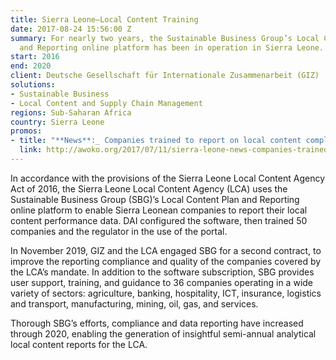 ```yaml
---
title: Sierra Leone—Local Content Training
date: 2017-08-24 15:56:00 Z
summary: For nearly two years, the Sustainable Business Group’s Local Content Plan
  and Reporting online platform has been in operation in Sierra Leone. 
start: 2016
end: 2020
client: Deutsche Gesellschaft für Internationale Zusammenarbeit (GIZ)
solutions:
- Sustainable Business
- Local Content and Supply Chain Management
regions: Sub-Saharan Africa
country: Sierra Leone
promos:
- title: "**News**:_ Companies trained to report on local content compliance_"
  link: http://awoko.org/2017/07/11/sierra-leone-news-companies-trained-to-report-on-local-content-compliance/
---
```


In accordance with the provisions of the Sierra Leone Local Content Agency Act of 2016, the Sierra Leone Local Content Agency (LCA) uses the Sustainable Business Group (SBG)’s Local Content Plan and Reporting online platform to enable Sierra Leonean companies to report their local content performance data. DAI configured the software, then trained 50 companies and the regulator in the use of the portal. 

In November 2019, GIZ and the LCA engaged SBG for a second contract, to improve the reporting compliance and quality of the companies covered by the LCA’s mandate. In addition to the software subscription, SBG provides user support, training, and guidance to 36 companies operating in a wide variety of sectors: agriculture, banking, hospitality, ICT, insurance, logistics and transport, manufacturing, mining, oil, gas, and services. 

Thorough SBG’s efforts, compliance and data reporting have increased through 2020, enabling the generation of insightful semi-annual analytical local content reports for the LCA. 